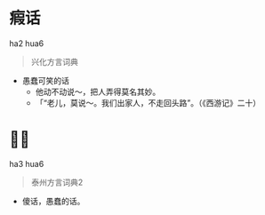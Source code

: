 # 瘕话
ha2 hua6
> 兴化方言词典
- 愚蠢可笑的话
  - 他动不动说～，把人弄得莫名其妙。
  - 「“老儿，莫说～。我们出家人，不走回头路”。（《西游记》二十）


# 𤹉话
ha3 hua6
> 泰州方言词典2
- 傻话，愚蠢的话。